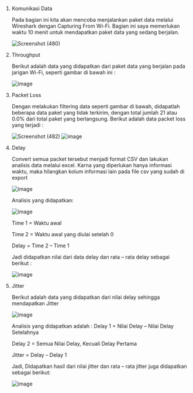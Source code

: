 1. Komunikasi Data

   Pada bagian ini kita akan mencoba menjalankan paket data melalui Wireshark dengan Capturing From Wi-Fi. Bagian ini saya memerlukan waktu 10 menit untuk mendapatkan paket data yang sedang berjalan. 

   ![Screenshot (480)](https://github.com/firehooman/Laprak-Jaringan-Komputer/assets/126407683/74b167d8-04b9-4226-bd3a-d76c0e3db8ae)

2. Throughput

   Berikut adalah data yang didapatkan dari paket data yang berjalan pada jarigan Wi-Fi, seperti gambar di bawah ini :

   ![image](https://github.com/firehooman/Laprak-Jaringan-Komputer/assets/126407683/43deb138-4ffd-43cb-a142-091818544929)

   
4. Packet Loss

   Dengan melakukan filtering data seperti gambar di bawah, didapatlah beberapa data paket yang tidak terkirim, dengan total jumlah 21 atau 0.0% dari total paket yang berlangsung. Berikut adalah data packet loss     yang terjadi :

   ![Screenshot (482)](https://github.com/firehooman/Laprak-Jaringan-Komputer/assets/126407683/3b12a759-af9f-47ea-aafc-0c70bcc17524)
   ![image](https://github.com/firehooman/Laprak-Jaringan-Komputer/assets/126407683/f56c9bd0-ab1a-412c-8bb5-75e33e6e2150)


   
6. Delay

   Convert semua packet tersebut menjadi format CSV dan lakukan analisis data melalui excel. Karna yang diperlukan hanya informasi waktu, maka hilangkan kolum informasi lain pada file csv yang sudah di export

   ![image](https://github.com/firehooman/Laprak-Jaringan-Komputer/assets/126407683/0079ed63-b070-4b89-b0aa-c9ae3a81f276)

   Analisis yang didapatkan:

   ![image](https://github.com/firehooman/Laprak-Jaringan-Komputer/assets/126407683/92d29ffb-284c-4bf6-aa45-c7b9de9974d4)

   Time 1 = Waktu awal

   Time 2 = Waktu awal yang diulai setelah 0


   Delay = Time 2 – Time 1
   
   Jadi didapatkan nilai dari data delay dan rata – rata delay sebagai berikut :

   ![image](https://github.com/firehooman/Laprak-Jaringan-Komputer/assets/126407683/5030efa8-2a91-41f6-923d-de49a7a68ca4)

   
8. Jitter

   Berikut adalah data yang didapatkan dari nilai delay sehingga mendapatkan Jitter
   
   ![image](https://github.com/firehooman/Laprak-Jaringan-Komputer/assets/126407683/48d5fda8-5d1c-459c-82ce-17f99a8bebf0)

   Analisis yang didapatkan adalah :
   Delay 1 = Nilai Delay – Nilai Delay Setelahnya 

   Delay 2 = Semua Nilai Delay, Kecuali Delay Pertama

   Jitter = Delay – Delay 1

   Jadi, Didapatkan hasil dari nilai jitter dan rata – rata jitter juga didapatkan sebagai berikut:

   ![image](https://github.com/firehooman/Laprak-Jaringan-Komputer/assets/126407683/29450481-4aab-4428-847a-a2235e6e0ca2)

